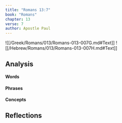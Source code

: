 ```yaml
---
title: "Romans 13:7"
book: "Romans"
chapter: 13
verse: 7
author: Apostle Paul
---
```

![[/Greek/Romans/013/Romans-013-007G.md#Text]]
![[/Hebrew/Romans/013/Romans-013-007H.md#Text]]

## Analysis

#### Words

#### Phrases

#### Concepts

## Reflections

